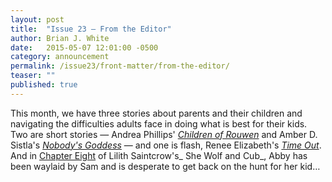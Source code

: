 ```yaml
---
layout: post
title:  "Issue 23 — From the Editor"
author: Brian J. White
date:   2015-05-07 12:01:00 -0500
category: announcement
permalink: /issue23/front-matter/from-the-editor/
teaser: ""
published: true
---
```


This month, we have three stories about parents and their children and navigating the difficulties adults face in doing what is best for their kids. Two are short stories — Andrea Phillips' [_Children of Rouwen_](/issue23/chapter/children-of-rouwen/) and Amber D. Sistla's [_Nobody's Goddess_](/issue23/chapter/nobodys-goddess/) — and one is flash, Renee Elizabeth's [_Time Out_](/issue23/chapter/time-out/). And in [Chapter Eight](/issue23/chapter/she-wolf-and-cub-chapter-eight/) of Lilith Saintcrow's_ She Wolf and Cub_, Abby has been waylaid by Sam and is desperate to get back on the hunt for her kid…
